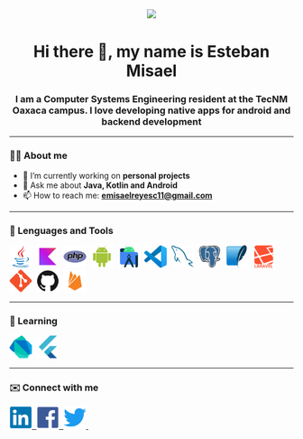 <div id="header" align="center">
    <img src="https://media.giphy.com/media/5eLDrEaRGHegx2FeF2/giphy.gif" width="200"/>
    <h1 align="center">Hi there 👋, my name is Esteban Misael</h1>
    <h3 align="center">
        I am a Computer Systems Engineering resident at the TecNM Oaxaca campus. I love developing native apps for android and backend development
    </h3>
</div>

---
### 👨‍💻 About me
- 🔭 I’m currently working on **personal projects**
- 💬 Ask me about **Java, Kotlin and Android**
- 📫 How to reach me: **emisaelreyesc11@gmail.com**

---
<div align="left">
    <h3>🔨 Lenguages and Tools</h3>
    <div>
        <img src="https://github.com/devicons/devicon/blob/master/icons/java/java-original.svg" title="Java" alt="Java"
        width="40" height="40"/>&nbsp;
        <img src="https://github.com/devicons/devicon/blob/master/icons/kotlin/kotlin-original.svg" title="Kotlin" alt="Kotlin"
        width="40" height="40"/>&nbsp;
        <img src="https://github.com/devicons/devicon/blob/master/icons/php/php-original.svg" title="PHP" alt="PHP"
        width="40" height="40"/>&nbsp;
      <img src="https://github.com/devicons/devicon/blob/master/icons/android/android-original.svg" title="Android" alt="Android"
        width="40" height="40"/>&nbsp;
      <img src="https://github.com/devicons/devicon/blob/master/icons/androidstudio/androidstudio-original.svg" title="Android Studio" alt="Android Studio"
        width="40" height="40"/>&nbsp;
      <img src="https://github.com/devicons/devicon/blob/master/icons/vscode/vscode-original.svg" title="VCode" alt="VCode"
        width="40" height="40"/>&nbsp;
      <img src="https://github.com/devicons/devicon/blob/master/icons/mysql/mysql-original.svg" title="MySQL" alt="MySQL"
        width="40" height="40"/>&nbsp;
      <img src="https://github.com/devicons/devicon/blob/master/icons/postgresql/postgresql-original.svg" title="PostgresSQL" alt="PostgresSQL"
        width="40" height="40"/>&nbsp;
      <img src="https://github.com/devicons/devicon/blob/master/icons/sqlite/sqlite-original.svg" title="SQLite" alt="SQLite"
        width="40" height="40"/>&nbsp;
      <img src="https://github.com/devicons/devicon/blob/master/icons/laravel/laravel-plain-wordmark.svg" title="Laravel" alt="Laravel"
        width="40" height="40"/>&nbsp;
      <img src="https://github.com/devicons/devicon/blob/master/icons/git/git-original.svg" title="Git" alt="Git"
        width="40" height="40"/>&nbsp;
      <img src="https://github.com/devicons/devicon/blob/master/icons/github/github-original.svg" title="GitHub" alt="HitHub"
        width="40" height="40"/>&nbsp;
        <img src="https://github.com/devicons/devicon/blob/master/icons/firebase/firebase-plain.svg" title="Firebase" alt="Firebase"
        width="40" height="40"/>&nbsp;
    </div>
</div>

---
<div align="left">
    <h3>📖 Learning</h3>
    <div>
        <img src="https://github.com/devicons/devicon/blob/master/icons/dart/dart-original.svg" title="Dart" alt="Dart"
        width="40" height="40"/>&nbsp;
        <img src="https://github.com/devicons/devicon/blob/master/icons/flutter/flutter-original.svg" title="Flutter" alt="Flutter"
        width="40" height="40"/>&nbsp;
    </div>
</div>

---
<div align="left">
    <h3>✉️ Connect with me</h3>
    <a href="https://www.linkedin.com/in/misaelreyes/" target="_blank">
        <img src="https://github.com/devicons/devicon/blob/master/icons/linkedin/linkedin-original.svg" alt="Linkedin"
            width="40" height="40"/>&nbsp;
    </a>
    <a href="https://www.facebook.com/emisaelreyesc" target="_blank">
        <img src="https://github.com/devicons/devicon/blob/master/icons/facebook/facebook-original.svg" alt="Facebook"
            width="40" height="40"/>&nbsp;
    </a>
    <a href="https://twitter.com/misaelstark11" target="_blank">
        <img src="https://github.com/devicons/devicon/blob/master/icons/twitter/twitter-original.svg" alt="Twitter badge"
            width="40" height="40"/>&nbsp;
     </a>
</div>
<!--
**misael-reyes/misael-reyes** is a ✨ _special_ ✨ repository because its `README.md` (this file) appears on your GitHub profile.

Here are some ideas to get you started:

- 🔭 I’m currently working on ...
- 🌱 I’m currently learning ...
- 👯 I’m looking to collaborate on ...
- 🤔 I’m looking for help with ...
- 💬 Ask me about ...
- 📫 How to reach me: ...
- 😄 Pronouns: ...
- ⚡ Fun fact: ...
-->
